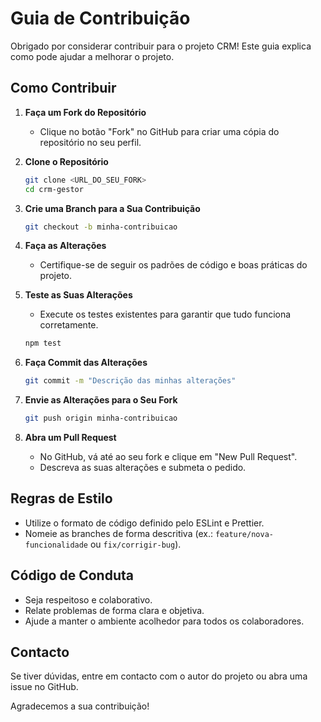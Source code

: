 # Guia de Contribuição

Obrigado por considerar contribuir para o projeto CRM! Este guia explica como pode ajudar a melhorar o projeto.

## Como Contribuir

1. **Faça um Fork do Repositório**

   - Clique no botão "Fork" no GitHub para criar uma cópia do repositório no seu perfil.

2. **Clone o Repositório**

   ```bash
   git clone <URL_DO_SEU_FORK>
   cd crm-gestor
   ```

3. **Crie uma Branch para a Sua Contribuição**

   ```bash
   git checkout -b minha-contribuicao
   ```

4. **Faça as Alterações**

   - Certifique-se de seguir os padrões de código e boas práticas do projeto.

5. **Teste as Suas Alterações**

   - Execute os testes existentes para garantir que tudo funciona corretamente.

   ```bash
   npm test
   ```

6. **Faça Commit das Alterações**

   ```bash
   git commit -m "Descrição das minhas alterações"
   ```

7. **Envie as Alterações para o Seu Fork**

   ```bash
   git push origin minha-contribuicao
   ```

8. **Abra um Pull Request**
   - No GitHub, vá até ao seu fork e clique em "New Pull Request".
   - Descreva as suas alterações e submeta o pedido.

## Regras de Estilo

- Utilize o formato de código definido pelo ESLint e Prettier.
- Nomeie as branches de forma descritiva (ex.: `feature/nova-funcionalidade` ou `fix/corrigir-bug`).

## Código de Conduta

- Seja respeitoso e colaborativo.
- Relate problemas de forma clara e objetiva.
- Ajude a manter o ambiente acolhedor para todos os colaboradores.

## Contacto

Se tiver dúvidas, entre em contacto com o autor do projeto ou abra uma issue no GitHub.

Agradecemos a sua contribuição!
